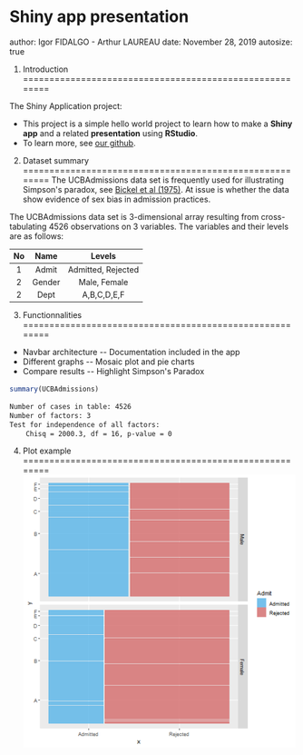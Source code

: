 Shiny app presentation
========================================================
author: Igor FIDALGO - Arthur LAUREAU
date: November 28, 2019
autosize: true

1. Introduction
========================================================

The Shiny Application project:

- This project is a simple hello world project to learn how to make a **Shiny app** and a related **presentation** using **RStudio**.
- To learn more, see [our github](https://github.com/Igzs/R_shiny_pres).  

2. Dataset summary
========================================================
The UCBAdmissions data set is frequently used for illustrating Simpson's paradox, see [Bickel et al (1975)](http://www.jstor.org/stable/1739581). At issue is whether the data show evidence of sex bias in admission practices.  

The UCBAdmissions data set is 3-dimensional array resulting from cross-tabulating 4526 observations on 3 variables. The variables and their levels are as follows: 

| No   |  Name  |       Levels       |
|:----:|:------:|:------------------:|
|   1  |  Admit | Admitted, Rejected |
|   2  | Gender |    Male, Female    |
|   2  |  Dept  |     A,B,C,D,E,F    |
  


3. Functionnalities
========================================================

- Navbar architecture
-- Documentation included in the app
- Different graphs 
-- Mosaic plot and pie charts
- Compare results
-- Highlight Simpson's Paradox
  

```r
summary(UCBAdmissions)
```

```
Number of cases in table: 4526 
Number of factors: 3 
Test for independence of all factors:
	Chisq = 2000.3, df = 16, p-value = 0
```
4. Plot example
========================================================
![plot of chunk unnamed-chunk-1](shiny_pres-figure/unnamed-chunk-1-1.png)
